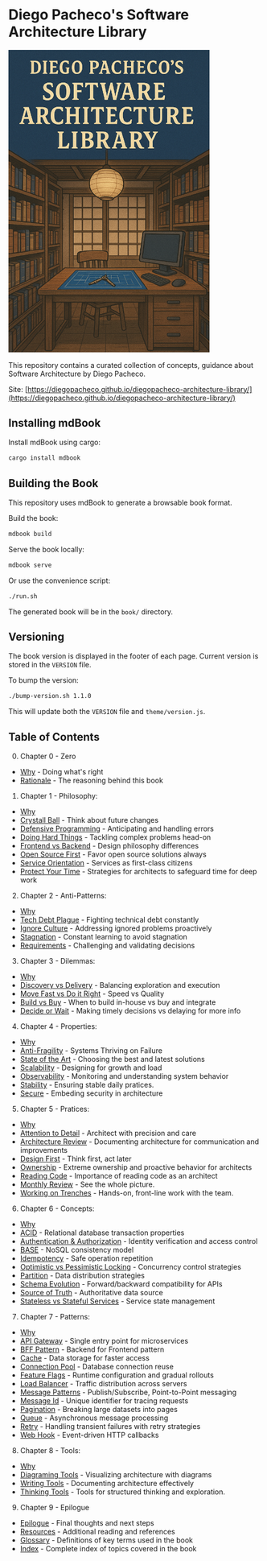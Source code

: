 # Diego Pacheco's Software Architecture Library

<img src="cover.png" width="400">

This repository contains a curated collection of concepts, guidance about Software Architecture by Diego Pacheco.

Site: [https://diegopacheco.github.io/diegopacheco-architecture-library/](https://diegopacheco.github.io/diegopacheco-architecture-library/)

## Installing mdBook

Install mdBook using cargo:
```bash
cargo install mdbook
```

## Building the Book

This repository uses mdBook to generate a browsable book format.

Build the book:
```bash
mdbook build
```

Serve the book locally:
```bash
mdbook serve
```

Or use the convenience script:
```bash
./run.sh
```

The generated book will be in the `book/` directory.

## Versioning

The book version is displayed in the footer of each page. Current version is stored in the `VERSION` file.

To bump the version:
```bash
./bump-version.sh 1.1.0
```

This will update both the `VERSION` file and `theme/version.js`.

## Table of Contents

0. Chapter 0 - Zero
- [Why](src/zero/WHY.md) - Doing what's right
- [Rationale](src/zero/RATIONALE.md) - The reasoning behind this book

1. Chapter 1 - Philosophy:
- [Why](src/philosofy/WHY.md)
- [Crystall Ball](src/philosofy/CRYSTAL_BALL.md) - Think about future changes
- [Defensive Programming](src/philosofy/DEFENSIVE.md) - Anticipating and handling errors
- [Doing Hard Things](src/philosofy/DOING_HARD_THINGS.md) - Tackling complex problems head-on
- [Frontend vs Backend](src/philosofy/FRONTEND_VS_BACKEND.md) - Design philosophy differences
- [Open Source First](src/philosofy/OSS.md) - Favor open source solutions always
- [Service Orientation](src/philosofy/SO.md) - Services as first-class citizens
- [Protect Your Time](src/philosofy/PROTECT_YOUR_TIME.md) - Strategies for architects to safeguard time for deep work

2. Chapter 2 - Anti-Patterns:
- [Why](src/anti-patterns/WHY.md)
- [Tech Debt Plague](src/anti-patterns/TECH_DEBT_PLAGUE.md) - Fighting technical debt constantly
- [Ignore Culture](src/anti-patterns/IGNORE_CULTURE.md) - Addressing ignored problems proactively
- [Stagnation](src/anti-patterns/STAGNATION.md) - Constant learning to avoid stagnation
- [Requirements](src/anti-patterns/REQUIREMENTS.md) - Challenging and validating decisions


3. Chapter 3 - Dilemmas:
- [Why](src/dilemmas/WHY.md)
- [Discovery vs Delivery](src/dilemmas/DISCOVERY_VS_DELIVERY.md) - Balancing exploration and execution
- [Move Fast vs Do it Right](src/dilemmas/MOVE_FAST_VS_DO_IT_RIGHT.md) - Speed vs Quality
- [Build vs Buy](src/dilemmas/BUILD_VS_BUY.md) - When to build in-house vs buy and integrate
- [Decide or Wait](src/dilemmas/DECIDE_OR_WAIT.md) - Making timely decisions vs delaying for more info

4. Chapter 4 - Properties:
- [Why](src/properties/WHY.md)
- [Anti-Fragility](src/properties/ANTI-FRAGILITY.md) - Systems Thriving on Failure
- [State of the Art](src/properties/STATE-OF-THE-ART.md) -
Choosing the best and latest solutions
- [Scalability](src/properties/SCALABILITY.md) - Designing for growth and load
- [Observability](src/properties/OBSERVABLE.md) - Monitoring and understanding system behavior
- [Stability](src/properties/STABILITY.md) - Ensuring stable daily pratices.
- [Secure](src/properties/SECURE.md) - Embeding security in architecture


5. Chapter 5 - Pratices:
- [Why](src/pratices/WHY.md)
- [Attention to Detail](src/pratices/ATTENTION_TO_DETAIL.md) - Architect with precision and care
- [Architecture Review](src/pratices/ARCH_REVIEW.md) - Documenting architecture for communication and improvements
- [Design First](src/pratices/DESIGN_FIRST.md) - Think first, act later
- [Ownership](src/pratices/OWNERSHIP.md) - Extreme ownership and proactive behavior for architects
- [Reading Code](src/pratices/READING_CODE.md) - Importance of reading code as an architect
- [Monthly Review](src/pratices/MONTHLY_REVIEW.md) - See the whole picture.
- [Working on Trenches](src/pratices/WORKING_ON_TRENCHES.md) - Hands-on, front-line work with the team.

6. Chapter 6 - Concepts:
- [Why](src/concepts/WHY.md)
- [ACID](src/concepts/ACID.md) - Relational database transaction properties
- [Authentication & Authorization](src/concepts/AUTHENT.md) - Identity verification and access control
- [BASE](src/concepts/BASE.md) - NoSQL consistency model
- [Idempotency](src/concepts/IDEMPOTENCY.md) - Safe operation repetition
- [Optimistic vs Pessimistic Locking](src/concepts/OPLOCKING.md) - Concurrency control strategies
- [Partition](src/concepts/PARTITION.md) - Data distribution strategies
- [Schema Evolution](src/concepts/SCHEMA_EVOLUTION.md) - Forward/backward compatibility for APIs
- [Source of Truth](src/concepts/SOURCE_OF_TRUTH.md) - Authoritative data source
- [Stateless vs Stateful Services](src/concepts/STATELESS_VS_STATEFULL_SVC.md) - Service state management

7. Chapter 7 - Patterns:
- [Why](src/patterns/WHY.md)
- [API Gateway](src/patterns/API_GATEWAY.md) - Single entry point for microservices
- [BFF Pattern](src/patterns/BFF_PATTERN.md) - Backend for Frontend pattern
- [Cache](src/patterns/CACHE.md) - Data storage for faster access
- [Connection Pool](src/patterns/CONNECTION_POOL.md) - Database connection reuse
- [Feature Flags](src/patterns/FEATURE_FLAGS.md) - Runtime configuration and gradual rollouts
- [Load Balancer](src/patterns/LB.md) - Traffic distribution across servers
- [Message Patterns](src/patterns/MESSAGE_PATTERNS.md) - Publish/Subscribe, Point-to-Point messaging
- [Message Id](src/patterns/MESSAGE_ID.md) - Unique identifier for tracing requests
- [Pagination](src/patterns/PAGINATION.md) - Breaking large datasets into pages
- [Queue](src/patterns/QUEUE.md) - Asynchronous message processing
- [Retry](src/patterns/RETRY.md) - Handling transient failures with retry strategies
- [Web Hook](src/patterns/WEB_HOOK.md) - Event-driven HTTP callbacks

8. Chapter 8 - Tools:

- [Why](src/tools/WHY.md)
- [Diagraming Tools](src/tools/DIAGRAMING.md) - Visualizing architecture with diagrams
- [Writing Tools](src/tools/WRITING.md) - Documenting architecture effectively
- [Thinking Tools](src/tools/THINKING.md) - Tools for structured thinking and exploration.

9. Chapter 9 - Epilogue
- [Epilogue](src/epilogue/IN_THE_END.md) - Final thoughts and next steps
- [Resources](src/epilogue/RESOURCES.md) - Additional reading and references
- [Glossary](src/epilogue/GLOSSARY.md) - Definitions of key terms used in the book
- [Index](src/epilogue/INDEX.md) - Complete index of topics covered in the book